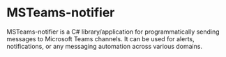# MSTeams-notifier
MSTeams-notifier is a C# library/application for programmatically sending messages to Microsoft Teams channels. It can be used for alerts, notifications, or any messaging automation across various domains.
